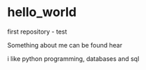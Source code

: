 # hello_world
first repository - test

Something about me can be found hear 

i like python programming, databases and sql 
